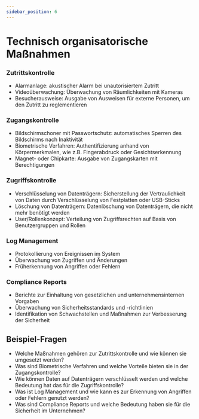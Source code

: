 ```yaml
---
sidebar_position: 6
---
```


# Technisch organisatorische Maßnahmen

<!-- Technische organisatorische Maßnahmen (TOM)
kontrollieren

-   Zutrittskontrolle, z. B.
    « Alarmanlage
    « Videoüberwachung
    « Besucherausweise
-   Zugangskontrolle, z. B.
    e Bildschirmschoner mit Passwortschutz
    « Biometrische Verfahren
    ® Magnet- oder Chipkarte
-   Zugriffskontrolle, z. B.
    « Verschlüsselung von Datenträgern
    e Löschung von Datenträgern
    e User/Rollenkonzept
-   Log Management
-   Compliance Reports -->

### Zutrittskontrolle

-   Alarmanlage: akustischer Alarm bei unautorisiertem Zutritt
-   Videoüberwachung: Überwachung von Räumlichkeiten mit Kameras
-   Besucherausweise: Ausgabe von Ausweisen für externe Personen, um den Zutritt zu reglementieren

### Zugangskontrolle

-   Bildschirmschoner mit Passwortschutz: automatisches Sperren des Bildschirms nach Inaktivität
-   Biometrische Verfahren: Authentifizierung anhand von Körpermerkmalen, wie z.B. Fingerabdruck oder Gesichtserkennung
-   Magnet- oder Chipkarte: Ausgabe von Zugangskarten mit Berechtigungen

### Zugriffskontrolle

-   Verschlüsselung von Datenträgern: Sicherstellung der Vertraulichkeit von Daten durch Verschlüsselung von Festplatten oder USB-Sticks
-   Löschung von Datenträgern: Datenlöschung von Datenträgern, die nicht mehr benötigt werden
-   User/Rollenkonzept: Verteilung von Zugriffsrechten auf Basis von Benutzergruppen und Rollen

### Log Management

-   Protokollierung von Ereignissen im System
-   Überwachung von Zugriffen und Änderungen
-   Früherkennung von Angriffen oder Fehlern

### Compliance Reports

-   Berichte zur Einhaltung von gesetzlichen und unternehmensinternen Vorgaben
-   Überwachung von Sicherheitsstandards und -richtlinien
-   Identifikation von Schwachstellen und Maßnahmen zur Verbesserung der Sicherheit

## Beispiel-Fragen

-   Welche Maßnahmen gehören zur Zutrittskontrolle und wie können sie umgesetzt werden?
-   Was sind Biometrische Verfahren und welche Vorteile bieten sie in der Zugangskontrolle?
-   Wie können Daten auf Datenträgern verschlüsselt werden und welche Bedeutung hat das für die Zugriffskontrolle?
-   Was ist Log Management und wie kann es zur Erkennung von Angriffen oder Fehlern genutzt werden?
-   Was sind Compliance Reports und welche Bedeutung haben sie für die Sicherheit im Unternehmen?
